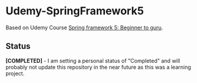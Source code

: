 # Udemy-SpringFramework5
Based on Udemy Course [Spring framework 5: Beginner to guru](https://www.udemy.com/course/spring-framework-5-beginner-to-guru/).


## Status

**[COMPLETED]** - I am setting a personal status of "Completed" and will probably not update this repository in the near future as this was a learning project.
